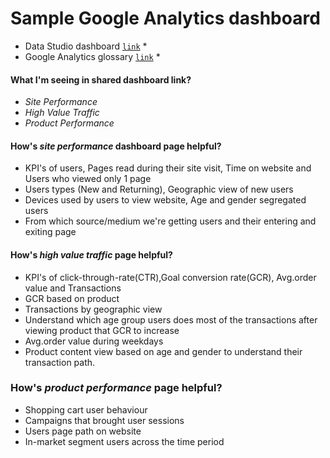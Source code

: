 # Sample Google Analytics dashboard 

* Data Studio dashboard [`link`](https://datastudio.google.com/reporting/46423b0c-7521-4248-a77f-c7414e4d3151) *
* Google Analytics glossary [`link`](https://support.google.com/analytics/answer/9143382) *

#### What I'm seeing in shared dashboard link?
- *Site Performance*
- *High Value Traffic*
- *Product Performance*

#### How's *site performance* dashboard page helpful?
- KPI's of users, Pages read during their site visit, Time on website and Users who viewed only 1 page
- Users types (New and Returning), Geographic view of new users
- Devices used by users to view website, Age and gender segregated users
- From which source/medium we're getting users and their entering and exiting page 

#### How's *high value traffic* page helpful?
- KPI's of click-through-rate(CTR),Goal conversion rate(GCR), Avg.order value and Transactions
- GCR based on product 
- Transactions by geographic view
- Understand which age group users does most of the transactions after viewing product that GCR to increase
- Avg.order value during weekdays
- Product content view based on age and gender to understand their transaction path. 

### How's *product performance* page helpful?
- Shopping cart user behaviour
- Campaigns that brought user sessions
- Users page path on website
- In-market segment users across the time period


